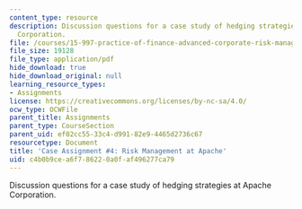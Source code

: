 ```yaml
---
content_type: resource
description: Discussion questions for a case study of hedging strategies at Apache
  Corporation.
file: /courses/15-997-practice-of-finance-advanced-corporate-risk-management-spring-2009/c4b0b9cea6f786220a0faf496277ca79_MIT15_997s09_assn04_case04.pdf
file_size: 19128
file_type: application/pdf
hide_download: true
hide_download_original: null
learning_resource_types:
- Assignments
license: https://creativecommons.org/licenses/by-nc-sa/4.0/
ocw_type: OCWFile
parent_title: Assignments
parent_type: CourseSection
parent_uid: ef02cc55-33c4-d991-82e9-4465d2736c67
resourcetype: Document
title: 'Case Assignment #4: Risk Management at Apache'
uid: c4b0b9ce-a6f7-8622-0a0f-af496277ca79
---
```

Discussion questions for a case study of hedging strategies at Apache Corporation.